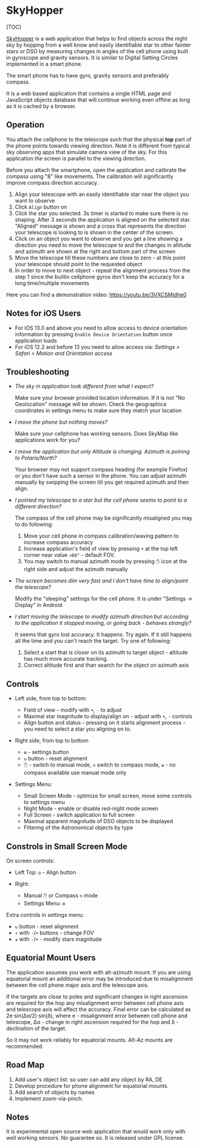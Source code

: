 # SkyHopper

[TOC]

[SkyHopper](https://artyom-beilis.github.io/skyhopper.html) is a web application that helps
to find objects across the night sky by hopping from a well know and easily identifiable 
star to other fainter stars or DSO by measuring changes in angles of the cell phone
using built in gyroscope and gravity sensors. It is similar to Digital Setting Circles 
implemented in a smart phone.

The smart phone has to have gyro, gravity sensors and preferably compass.

It is a web based application that contains a single HTML page and JavaScript objects 
database that will continue working even offline as long as it is cached by a browser.

## Operation

You attach the cellphone to the telescope such that the physical **top** part of the phone 
points towards viewing direction. Note it is different from typical sky observing apps
that simulate camera view of the sky. For this application the screen is parallel to the
viewing direction.


Before you attach the smartphone, open the application and calibrate the compass using "8" like movements. The calibration will significantly improve compass direction accuracy.


1. Align your telescope with an easily identifiable star near the object you want to observe
2. Click `Align` button on
3. Click the star you selected. 3s timer is started to make sure there is no shaping. After 3 seconds the application is aligned on the selected star. "Aligned" message is shown and a cross that represents the direction your telescope is looking to is shown in the center of the screen.
4. Click on an object you want to observe and you get a line showing a direction you need to move the telescope to and the changes in altitude and azimuth are shown at the right and bottom part of the screen
5. Move the telescope till these numbers are close to zero - at this point your telescope should point to the requested object
6. In order to move to next object - repeat the alignment process from the step 1 since the builtin cellphone gyros don't keep the accuracy for a long time/multiple movements

Here you can find a demonstration video: <https://youtu.be/3VXCSMidhe0>

## Notes for iOS Users

- For iOS 13.0 and above you need to allow access to device orientation information by pressing `Enable Device Orientation` button once application loads
- For iOS 12.2 and before 13 you need to allow access via: _Settings > Safari > Motion and Orientation access_

## Troubleshooting 

-   _The sky in application look different from what I expect?_

    Make sure your browser provided location information. If it is not "No Geolocation" message will be shown. Check the geographica coordinates in settings menu to make sure they match your location

-   _I move the phone but nothing moves?_

    Make sure your cellphone has working sensors. Does SkyMap like applications work for you?

-   _I move the application but only Altitude is changing. Azimuth is poining to Polaris/North?_

    Your browser may not support compass heading (for example Firefox) or you don't have such a sensor in the phone.
    You can adjust azimuth manually by swipping the screen till you get required azimuth and then align.

-   _I pointed my telescope to a star but the cell phone seems to point to a different direction?_

    The compass of the cell phone may be significantly misaligned you may to do following:

    1. Move your cell phone in compass calibration/waving pattern to increase compass accuracy
    2. Increase application's field of view by pressing `+` at the top left corner near value `∠60°` - default FOV.
    3. You may switch to manual azimuth mode by pressing `✋` icon at the right side and adjust the azimuth manually

-   _The screen becomes dim very fast and I don't have time to align/point the telescope?_

    Modify the "sleeping" settings for the cell phone. It is under "Settings -> Display" in Android

-   _I start moving the telescope to modify azimuth direction but according to the application it stopped moving, or going back - behaves strangly?_

    It seems that gyro lost accuracy. It happens. Try again. If it still happens all the time and you can't reach the target. Try one of following:

    1. Select a start that is closer on its azimuth to target object - altitude has much more accurate tracking.
    2. Correct altitude first and than search for the object on azimuth axis 

## Controls

- Left side, from top to bottom:

    - Field of view - modify with `+`, `-` to adjust 
    - Maximal star magnitude to display/align on - adjust with `+`, `-` controls
    - Align button and status - pressing on it starts alignment process - you need to select a star you aligning on to.

- Right side, from top to bottom

    - `⚙` - settings button
    - `↻` button - reset alignment
    - `✋` - switch to manual mode,  `⎋` switch to compass mode, <del>`⎋`</del> - no compass available use manual mode only

- Settings Menu:

    - Small Screen Mode - optimize for small screen, move some controls to settings menu
    - Night Mode - enable or disable red-night mode screen
    - Full Screen - switch application to full screen
    - Maximal apparent magnitude of DSO objects to be displayed
    - Filtering of the Astronomical objects by type 

## Constrols in Small Screen Mode

On screen controls:

- Left Top: `◎` - Align button
- Right:

    - Manual `✋` or Compass `⎋` mode
    - Settings Menu: `⚙`

Extra controls in settings menu:

- `↻` button - reset alignment
- `∠` with `-`/`+` buttons - change FOV
- `★` with `-`/`+` - modify stars magnitude


## Equatorial Mount Users

The application assumes you work with alt-azimuth mount. If you are using equatorial mount an additional error may be introduced due to misalignment between the cell phone major axis and the telescope axis.

If the targets are close to poles and significant changes in right ascension are required for the hop any misalignment error between cell phone axis and telescope axis will affect the accuracy. Final error can be calculated as 2e⋅sin(Δα/2)⋅sin(δ), where e - misalignment error between cell phone and telescope, Δα - change in right ascension required for the hop and δ - declination of the target.

So it may not work reliably for equatorial mounts. Alt-Az mounts are recommended.

## Road Map

1. Add user's object list: so user can add any object by RA, DE
2. Develop procedure for phone alignment for equatorial mounts.
3. Add search of objects by names
4. Implement zoom-via-pinch.

## Notes

It is experimental open source web application that would work only with well working sensors. No guarantee so. It is released under GPL license.

